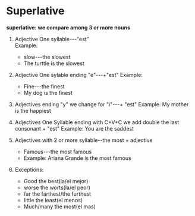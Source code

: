 # Superlative
**superlative: we compare among 3 or more nouns**

1. Adjective One syllable---"est" 	
   Example: 
   - slow---the slowest
   - The turttle is the slowest

2. Adjective One sylable ending "e"---+"est"
    Example:
    - Fine---the finest
    - My dog is the finest

3. Adjectives ending "y" we change for "i"---+ "est"
    Example: My mother is the happiest

4. Adjectives One Syllable ending with C+V+C we add double the last consonant + "est"
    Example: You are the saddest

5. Adjectives with 2 or more syllable--the most + adjective
    - Famous---the most famous
    - Example: Ariana Grande is the most famous

6. Exceptions:
   - Good		the best(la/el mejor)
   - worse		the worts(la/el peor)
   - far		the farthest/the furthest
   - little		the least(el menos)
   - Much/many	the most(el mas)
